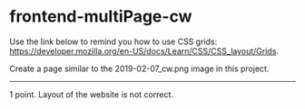 # frontend-multiPage-cw

Use the link below to remind you how to use CSS grids: https://developer.mozilla.org/en-US/docs/Learn/CSS/CSS_layout/Grids.

Create a page similar to the 2019-02-07_cw.png image in this project.
<hr>
1 point. Layout of the website is not correct.